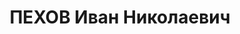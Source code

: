 ---
title: ПЕХОВ Иван Николаевич
description: "Род. в 1892, г. Муром. Проживал: г. Муром. Слесарь \n  Арестован 11.10.1936.\
  \ Приговор: 8 лет лишения свободы"
---